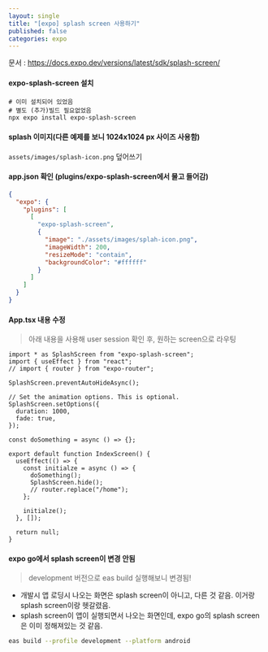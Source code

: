 ```yaml
---
layout: single
title: "[expo] splash screen 사용하기"
published: false
categories: expo
---
```


문서 : https://docs.expo.dev/versions/latest/sdk/splash-screen/

#### expo-splash-screen 설치

```
# 이미 설치되어 있었음
# 별도 (추가)빌드 필요없었음
npx expo install expo-splash-screen
```

#### splash 이미지(다른 예제를 보니 1024x1024 px 사이즈 사용함)

`assets/images/splash-icon.png` 덮어쓰기

#### app.json 확인 (plugins/expo-splash-screen에서 물고 들어감)

```json
{
  "expo": {
    "plugins": [
      [
        "expo-splash-screen",
        {
          "image": "./assets/images/splah-icon.png",
          "imageWidth": 200,
          "resizeMode": "contain",
          "backgroundColor": "#ffffff"
        }
      ]
    ]
  }
}
```

#### App.tsx 내용 수정

> 아래 내용을 사용해 user session 확인 후, 원하는 screen으로 라우팅

```
import * as SplashScreen from "expo-splash-screen";
import { useEffect } from "react";
// import { router } from "expo-router";

SplashScreen.preventAutoHideAsync();

// Set the animation options. This is optional.
SplashScreen.setOptions({
  duration: 1000,
  fade: true,
});

const doSomething = async () => {};

export default function IndexScreen() {
  useEffect(() => {
    const initialze = async () => {
      doSomething();
      SplashScreen.hide();
      // router.replace("/home");
    };

    initialze();
  }, []);

  return null;
}
```

#### expo go에서 splash screen이 변경 안됨

> development 버전으로 eas build 실행해보니 변경됨!

- 개발시 앱 로딩시 나오는 화면은 splash screen이 아니고, 다른 것 같음. 이거랑 splash screen이랑 헷갈렸음.
- splash screen이 앱이 실행되면서 나오는 화면인데, expo go의 splash screen은 이미 정해져있는 것 같음.

```bash
eas build --profile development --platform android
```
